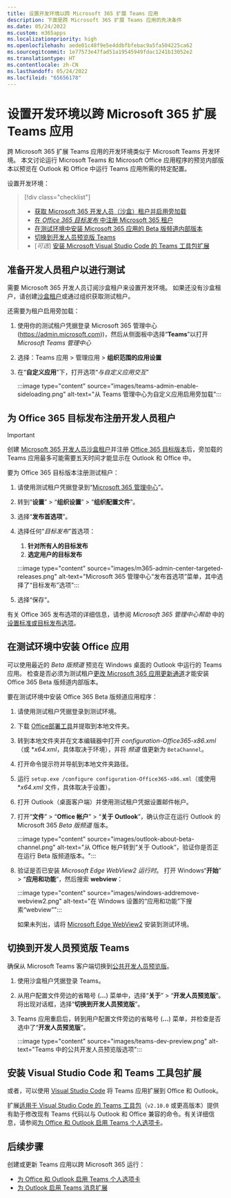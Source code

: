 ```yaml
---
title: 设置开发环境以跨 Microsoft 365 扩展 Teams 应用
description: 下面是跨 Microsoft 365 扩展 Teams 应用的先决条件
ms.date: 05/24/2022
ms.custom: m365apps
ms.localizationpriority: high
ms.openlocfilehash: aede01c48f9e5e4ddbfbfebac9a5fa504225ca62
ms.sourcegitcommit: 1e77573e47fad51a19545949fdac1241b13052e2
ms.translationtype: HT
ms.contentlocale: zh-CN
ms.lasthandoff: 05/24/2022
ms.locfileid: "65656178"
---
```

# <a name="set-up-your-dev-environment-for-extending-teams-apps-across-microsoft-365"></a>设置开发环境以跨 Microsoft 365 扩展 Teams 应用

跨 Microsoft 365 扩展 Teams 应用的开发环境类似于 Microsoft Teams 开发环境。 本文讨论运行 Microsoft Teams 和 Microsoft Office 应用程序的预览内部版本以预览在 Outlook 和 Office 中运行 Teams 应用所需的特定配置。

设置开发环境：

> [!div class="checklist"]
>
> * [获取 Microsoft 365 开发人员（沙盒）租户并启用旁加载](#prepare-a-developer-tenant-for-testing)
> * [在 *Office 365 目标发布* 中注册 Microsoft 365 租户](#enroll-your-developer-tenant-for-office-365-targeted-releases)
> * [在测试环境中安装 Microsoft 365 应用的 Beta 版频道内部版本](#install-office-apps-in-your-test-environment)
> * [切换到开发人员预览版 Teams](#switch-to-the-developer-preview-version-of-teams)
> * [*可选*] [安装 Microsoft Visual Studio Code 的 Teams 工具包扩展](#install-visual-studio-code-and-teams-toolkit-extension)

## <a name="prepare-a-developer-tenant-for-testing"></a>准备开发人员租户以进行测试

需要 Microsoft 365 开发人员订阅沙盒租户来设置开发环境。 如果还没有沙盒租户，请创建[沙盒租户](/office/developer-program/microsoft-365-developer-program-get-started)或通过组织获取测试租户。

还需要为租户启用旁加载：

1. 使用你的测试租户凭据登录 Microsoft 365 管理中心 (https://admin.microsoft.com))，然后从侧面板中选择“**Teams**”以打开 *Microsoft Teams 管理中心*
1. 选择：Teams 应用 > 管理应用 > **组织范围的应用设置**
1. 在“**自定义应用**”下，打开选项“*与自定义应用交互*”

    :::image type="content" source="images/teams-admin-enable-sideloading.png" alt-text="从 Teams 管理中心为自定义应用启用旁加载":::

## <a name="enroll-your-developer-tenant-for-office-365-targeted-releases"></a>为 Office 365 目标发布注册开发人员租户

> [!Important]
> 创建 [Microsoft 365 开发人员沙盒租户](/office/developer-program/microsoft-365-developer-program-get-started)并注册 [Office 365 目标版本](#enroll-your-developer-tenant-for-office-365-targeted-releases)后，旁加载的 Teams 应用最多可能需要五天时间才能显示在 Outlook 和 Office 中。

要为 Office 365 目标版本注册测试租户：

1. 请使用测试租户凭据登录到“[Microsoft 365 管理中心](https://admin.microsoft.com)”。
1. 转到“**设置**” > “**组织设置**” > “**组织配置文件**”。
1. 选择“**发布首选项**”。
1. 选择任何“*目标发布*”首选项：
    1. **针对所有人的目标发布**
    1. **选定用户的目标发布**

    :::image type="content" source="images/m365-admin-center-targeted-releases.png" alt-text="Microsoft 365 管理中心“发布首选项”菜单，其中选择了“目标发布”选项":::

1. 选择“保存”。

有关 Office 365 发布选项的详细信息，请参阅 *Microsoft 365 管理中心帮助* 中的 [设置标准或目标发布选项](/microsoft-365/admin/manage/release-options-in-office-365?view=o365-worldwide&preserve-view=true#targeted-release)。

## <a name="install-office-apps-in-your-test-environment"></a>在测试环境中安装 Office 应用

可以使用最近的 *Beta 版频道* 预览在 Windows 桌面的 Outlook 中运行的 Teams 应用。 检查是否必须为测试租户[更改 Microsoft 365 应用更新通道](/deployoffice/change-update-channels?WT.mc_id=M365-MVP-5002016)才能安装 Office 365 Beta 版频道内部版本。

要在测试环境中安装 Office 365 Beta 版频道应用程序：

1. 请使用测试租户凭据登录到测试环境。
1. 下载 [Office部署工具](https://www.microsoft.com/download/details.aspx?id=49117)并提取到本地文件夹。
1. 转到本地文件夹并在文本编辑器中打开 *configuration-Office365-x86.xml*（或 **x64.xml*，具体取决于环境），并将 *频道* 值更新为 `BetaChannel`。
1. 打开命令提示符并导航到本地文件夹路径。
1. 运行 `setup.exe /configure configuration-Office365-x86.xml`（或使用 **x64.xml* 文件，具体取决于设置）。
1. 打开 Outlook（桌面客户端）并使用测试租户凭据设置邮件帐户。
1. 打开“**文件**” > “**Office 帐户**” > “**关于 Outlook**”，确认你正在运行 Outlook 的 Microsoft 365 *Beta 版频道* 版本。

    :::image type="content" source="images/outlook-about-beta-channel.png" alt-text="从 Office 帐户转到“关于 Outlook”，验证你是否正在运行 Beta 版频道版本。":::

1. 验证是否已安装 *Microsoft Edge WebView2 运行时*。 打开 Windows“**开始**” > “**应用和功能**”，然后搜索 **webview**：

    :::image type="content" source="images/windows-addremove-webview2.png" alt-text="在 Windows 设置的“应用和功能”下搜索“webview”":::

    如果未列出，请将 [Microsoft Edge WebView2](https://developer.microsoft.com/microsoft-edge/webview2/) 安装到测试环境。

## <a name="switch-to-the-developer-preview-version-of-teams"></a>切换到开发人员预览版 Teams

确保从 Microsoft Teams 客户端切换到[公共开发人员预览版](../resources/dev-preview/developer-preview-intro.md)。

1. 使用沙盒租户凭据登录 Teams。
1. 从用户配置文件旁边的省略号 (**...**) 菜单中，选择“**关于**” > “**开发人员预览版**”。 将出现对话框，选择“**切换到开发人员预览版**”。
1. Teams 应用重启后，转到用户配置文件旁边的省略号 (**...**) 菜单，并检查是否选中了“**开发人员预览版**”。

    :::image type="content" source="images/teams-dev-preview.png" alt-text="Teams 中的公共开发人员预览版选项":::

## <a name="install-visual-studio-code-and-teams-toolkit-extension"></a>安装 Visual Studio Code 和 Teams 工具包扩展

或者，可以使用 [Visual Studio Code](https://code.visualstudio.com/) 将 Teams 应用扩展到 Office 和 Outlook。

扩展[适用于 Visual Studio Code 的 Teams 工具包](https://aka.ms/teams-toolkit)（`v2.10.0` 或更高版本）提供有助于修改现有 Teams 代码以与 Outlook 和 Office 兼容的命令。有关详细信息，请参阅[为 Office 和 Outlook 启用 Teams 个人选项卡](extend-m365-teams-personal-tab.md)。

## <a name="next-step"></a>后续步骤

创建或更新 Teams 应用以跨 Microsoft 365 运行：

* [为 Office 和 Outlook 启用 Teams 个人选项卡](extend-m365-teams-personal-tab.md)
* [为 Outlook 启用 Teams 消息扩展](extend-m365-teams-message-extension.md)
